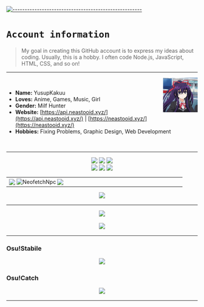 [![-----------------------------------------------------](https://raw.githubusercontent.com/andreasbm/readme/master/assets/lines/colored.png)](#table-of-contents)

# `Account information`
> My goal in creating this GitHub account is to express my ideas about coding. Usually, this is a hobby. I often code Node.js, JavaScript, HTML, CSS, and so on!  

---------

<div align="center">
  <img src="https://raw.githubusercontent.com/NeeasTooID/Arshive/main/eef603d97280c8160cc02d50434abe4b.gif" align="right" width="18%">
</div>

<br>

- **Name:** YusupKakuu
- **Loves:** Anime, Games, Music, Girl
- **Gender:** Milf Hunter
- **Website:** [https://api.neastooid.xyz/](https://api.neastooid.xyz/) | [https://neastooid.xyz/](https://neastooid.xyz/)
- **Hobbies:** Fixing Problems, Graphic Design, Web Development
<br>

---------

<p align="center">
    <img src="https://img.shields.io/badge/html%20-%23E34F26.svg?&style=for-the-badge&logo=html5&logoColor=white"/>
    <img src="https://img.shields.io/badge/css%20-%231572B6.svg?&style=for-the-badge&logo=css3&logoColor=white"/>
    <img src="https://img.shields.io/badge/TypeScript-%233178C6.svg?&style=for-the-badge&logo=typescript&logoColor=white"/>
<br>
    <img src="https://img.shields.io/badge/node.js%20-%2343853D.svg?&style=for-the-badge&logo=node.js&logoColor=white"/>
    <img src="https://img.shields.io/badge/javascript%20-%23323330.svg?&style=for-the-badge&logo=javascript&logoColor=%23F7DF1E"/>
    <img src="https://img.shields.io/badge/git%20-%23F05033.svg?&style=for-the-badge&logo=git&logoColor=white"/>
<br>

<div align="center">
  <table>
    <tr>
      <td width="450">
        <img align="center" width="100%" src="https://github-readme-stats.vercel.app/api?username=NeofetchNpc&show_icons=true&theme=dracula&border_radius=8&icon_color=df648c&text_color=718096&hide_title=true&hide_border=true"/>
        <img align="center" width="100%" src="https://streak-stats.demolab.com/?user=NeofetchNpc&theme=dracula&hide_border=true" alt="NeofetchNpc" />
        <img align="center" width="100%" src="https://github-readme-stats.vercel.app/api/top-langs/?&username=NeofetchNpc&theme=dracula&layout=compact&hide_border=true&icon_color=FFB3B3" />
      </td>
    </tr>
  </table>
</div>

<p align="center">
 <img src="https://spotify-github-profile.kittinanx.com/api/view?uid=31clwo7edqwwy7heid576bz6xuue&cover_image=true&theme=natemoo-re&show_offline=true&background_color=121212&interchange=false&bar_color=53b14f&bar_color_cover=true"/>
</p>

------

<p align="center">
  <img src="http://github-profile-summary-cards.vercel.app/api/cards/profile-details?username=NeofetchNpc&theme=dracula" />
</p>

<p align="center">
  <img src="https://spotify-recently-played-readme.vercel.app/api?user=31clwo7edqwwy7heid576bz6xuue&width=600&count=10" />
</p>

------

### Osu!Stabile
<p align="center">
<img src="https://osu-sig.vercel.app/card?user=YusupKakuu&mode=std&lang=en&blur=6&animation=true&hue=255" />
</p>

### Osu!Catch
<p align="center">
<img src="https://osu-sig.vercel.app/card?user=yusupkakuu&mode=catch&lang=en&blur=6&animation=true&hue=255" />
</p>

------
